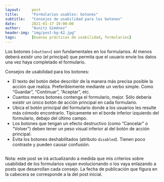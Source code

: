 ```yaml
---
layout:     post
title:      "Formularios usables: botones"
subtitle:   "Consejos de usabilidad para los botones"
date:       2021-01-17 19:00:00
author:     "Aunitz Giménez"
header-img: "img/post-bg-62.jpg"
tags:       [buenas prácticas de usabilidad, formularios]
---
```


<p>Los botones (<code>&lt;button&gt;</code>) son fundamentales en los formularios. Al menos deberá existir uno (el principal) que permita que el usuario envíe los datos una vez haya completado el formulario.</p>

<p>Consejos de usabilidad para los botones:</p>

<ul>
    <li>El texto del botón debe describir de la manera más precisa posible la acción que realiza. Preferiblemente mediante un verbo simple. Como “Guardar”, “Continuar”, “Aceptar”, etc.</li>
    <li>Cuantos menos botones contenga el formulario, mejor. Sólo debería existir un único botón de acción principal en cada formulario.</li>
    <li>Ubica el botón principal del formulario donde a los usuarios les resulte más cómodo encontrarlo. Típicamente en el borde inferior izquierdo del formulario, debajo del último campo.</li>
    <li>Los botones que tengan un efecto destructivo (como “Cancelar” o “Volver”) deben tener un peso visual inferior al del botón de acción principal.</li>
    <li>Evita los botones deshabilitados (atributo <code>disabled</code>). Tienen poco contraste y pueden causar confusión.</li>
</ul>

<p><img src="{{ site.baseurl }}/img/formularios-usables-botones.png" alt=""></p>

<p class="small">Nota: este post se irá actualizando a medida que mis criterios sobre usabilidad de los formularios vayan evolucionando o los vaya enlazando a posts que desarrollan cada consejo. La fecha de publicación que figura en la cabecera se corresponde a la del post inicial.</p>